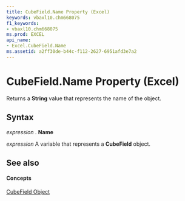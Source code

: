 ```yaml
---
title: CubeField.Name Property (Excel)
keywords: vbaxl10.chm668075
f1_keywords:
- vbaxl10.chm668075
ms.prod: EXCEL
api_name:
- Excel.CubeField.Name
ms.assetid: a2ff30de-b44c-f112-2627-6951afd3e7a2
---
```



# CubeField.Name Property (Excel)

Returns a  **String** value that represents the name of the object.


## Syntax

 _expression_ . **Name**

 _expression_ A variable that represents a **CubeField** object.


## See also


#### Concepts


[CubeField Object](cubefield-object-excel.md)

